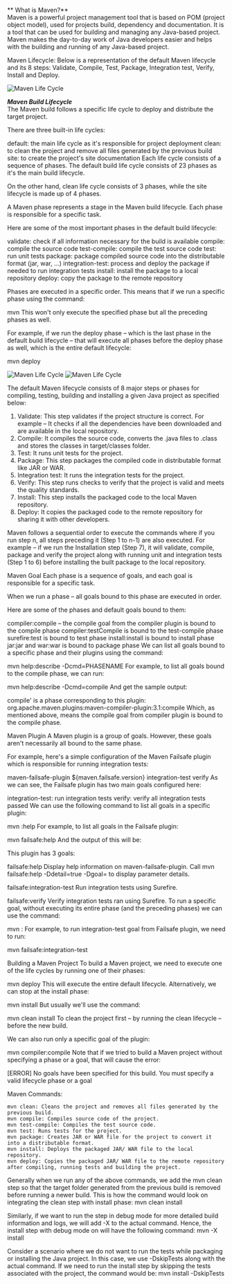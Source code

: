 ** What is Maven?**  
Maven is a powerful project management tool that is based on POM (project object model), used for projects build, dependency and documentation. It is a tool that can be used for building and managing any Java-based project. Maven makes the day-to-day work of Java developers easier and helps with the building and running of any Java-based project.

Maven Lifecycle: Below is a representation of the default Maven lifecycle and its 8 steps: Validate, Compile, Test, Package, Integration test, Verify, Install and Deploy.

![Maven Life Cycle](/Screenshots/Maven-Life-Cycle-1.jpg)

**_Maven Build Lifecycle_**  
The Maven build follows a specific life cycle to deploy and distribute the target project.

There are three built-in life cycles:

default: the main life cycle as it's responsible for project deployment
clean: to clean the project and remove all files generated by the previous build
site: to create the project's site documentation
Each life cycle consists of a sequence of phases. The default build life cycle consists of 23 phases as it's the main build lifecycle.

On the other hand, clean life cycle consists of 3 phases, while the site lifecycle is made up of 4 phases.

A Maven phase represents a stage in the Maven build lifecycle. Each phase is responsible for a specific task.

Here are some of the most important phases in the default build lifecycle:

validate: check if all information necessary for the build is available
compile: compile the source code
test-compile: compile the test source code
test: run unit tests
package: package compiled source code into the distributable format (jar, war, …)
integration-test: process and deploy the package if needed to run integration tests
install: install the package to a local repository
deploy: copy the package to the remote repository

Phases are executed in a specific order. This means that if we run a specific phase using the command:

mvn <PHASE>
This won't only execute the specified phase but all the preceding phases as well.

For example, if we run the deploy phase – which is the last phase in the default build lifecycle – that will execute all phases before the deploy phase as well, which is the entire default lifecycle:

mvn deploy

![Maven Life Cycle](/Screenshots/Maven-Life-Cycle-2.png)
![Maven Life Cycle](/Screenshots/Maven-Life-Cycle-3.png)

The default Maven lifecycle consists of 8 major steps or phases for compiling, testing, building and installing a given Java project as specified below:

1. Validate: This step validates if the project structure is correct. For example – It checks if all the dependencies have been downloaded and are available in the local repository.
2. Compile: It compiles the source code, converts the .java files to .class and stores the classes in target/classes folder.
3. Test: It runs unit tests for the project.
4. Package: This step packages the compiled code in distributable format like JAR or WAR.
5. Integration test: It runs the integration tests for the project.
6. Verify: This step runs checks to verify that the project is valid and meets the quality standards.
7. Install: This step installs the packaged code to the local Maven repository.
8. Deploy: It copies the packaged code to the remote repository for sharing it with other developers.

Maven follows a sequential order to execute the commands where if you run step n, all steps preceding it (Step 1 to n-1) are also executed. For example – if we run the Installation step (Step 7), it will validate, compile, package and verify the project along with running unit and integration tests (Step 1 to 6) before installing the built package to the local repository.

Maven Goal
Each phase is a sequence of goals, and each goal is responsible for a specific task.

When we run a phase – all goals bound to this phase are executed in order.

Here are some of the phases and default goals bound to them:

compiler:compile – the compile goal from the compiler plugin is bound to the compile phase
compiler:testCompile is bound to the test-compile phase
surefire:test is bound to test phase
install:install is bound to install phase
jar:jar and war:war is bound to package phase
We can list all goals bound to a specific phase and their plugins using the command:

mvn help:describe -Dcmd=PHASENAME
For example, to list all goals bound to the compile phase, we can run:

mvn help:describe -Dcmd=compile
And get the sample output:

compile' is a phase corresponding to this plugin:
org.apache.maven.plugins:maven-compiler-plugin:3.1:compile
Which, as mentioned above, means the compile goal from compiler plugin is bound to the compile phase.

Maven Plugin
A Maven plugin is a group of goals. However, these goals aren't necessarily all bound to the same phase.

For example, here's a simple configuration of the Maven Failsafe plugin which is responsible for running integration tests:

<build>
    <plugins>
        <plugin>
            <artifactId>maven-failsafe-plugin</artifactId>
            <version>${maven.failsafe.version}</version>
            <executions>
                <execution>
                    <goals>
                        <goal>integration-test</goal>
                        <goal>verify</goal>
                    </goals>
                </execution>
            </executions>
        </plugin>
    </plugins>
</build>
As we can see, the Failsafe plugin has two main goals configured here:

integration-test: run integration tests
verify: verify all integration tests passed
We can use the following command to list all goals in a specific plugin:

mvn <PLUGIN>:help
For example, to list all goals in the Failsafe plugin:

mvn failsafe:help
And the output of this will be:

This plugin has 3 goals:

failsafe:help
Display help information on maven-failsafe-plugin.
Call mvn failsafe:help -Ddetail=true -Dgoal=<goal-name> to display parameter
details.

failsafe:integration-test
Run integration tests using Surefire.

failsafe:verify
Verify integration tests ran using Surefire.
To run a specific goal, without executing its entire phase (and the preceding phases) we can use the command:

mvn <PLUGIN>:<GOAL>
For example, to run integration-test goal from Failsafe plugin, we need to run:

mvn failsafe:integration-test

Building a Maven Project
To build a Maven project, we need to execute one of the life cycles by running one of their phases:

mvn deploy
This will execute the entire default lifecycle. Alternatively, we can stop at the install phase:

mvn install
But usually we'll use the command:

mvn clean install
To clean the project first – by running the clean lifecycle – before the new build.

We can also run only a specific goal of the plugin:

mvn compiler:compile
Note that if we tried to build a Maven project without specifying a phase or a goal, that will cause the error:

[ERROR] No goals have been specified for this build. You must specify a valid lifecycle phase or a goal

Maven Commands:

    mvn clean: Cleans the project and removes all files generated by the previous build.
    mvn compile: Compiles source code of the project.
    mvn test-compile: Compiles the test source code.
    mvn test: Runs tests for the project.
    mvn package: Creates JAR or WAR file for the project to convert it into a distributable format.
    mvn install: Deploys the packaged JAR/ WAR file to the local repository.
    mvn deploy: Copies the packaged JAR/ WAR file to the remote repository after compiling, running tests and building the project.

Generally when we run any of the above commands, we add the mvn clean step so that the target folder generated from the previous build is removed before running a newer build. This is how the command would look on integrating the clean step with install phase: mvn clean install

Similarly, if we want to run the step in debug mode for more detailed build information and logs, we will add -X to the actual command. Hence, the install step with debug mode on will have the following command: mvn -X install

Consider a scenario where we do not want to run the tests while packaging or installing the Java project. In this case, we use -DskipTests along with the actual command. If we need to run the install step by skipping the tests associated with the project, the command would be: mvn install -DskipTests

